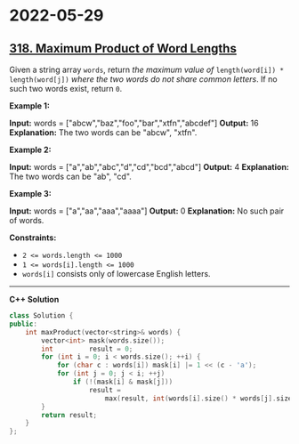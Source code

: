 # 2022-05-29

## [318. Maximum Product of Word Lengths](https://leetcode.com/problems/maximum-product-of-word-lengths/)

Given a string array `words`, return _the maximum value of_ `length(word[i]) * length(word[j])` _where the two words do not share common letters_. If no such two words exist, return `0`.

**Example 1:**

**Input:** words = \["abcw","baz","foo","bar","xtfn","abcdef"\]
**Output:** 16
**Explanation:** The two words can be "abcw", "xtfn".

**Example 2:**

**Input:** words = \["a","ab","abc","d","cd","bcd","abcd"\]
**Output:** 4
**Explanation:** The two words can be "ab", "cd".

**Example 3:**

**Input:** words = \["a","aa","aaa","aaaa"\]
**Output:** 0
**Explanation:** No such pair of words.

**Constraints:**

- `2 <= words.length <= 1000`
- `1 <= words[i].length <= 1000`
- `words[i]` consists only of lowercase English letters.

---

**C++ Solution**

```c++
class Solution {
public:
    int maxProduct(vector<string>& words) {
        vector<int> mask(words.size());
        int         result = 0;
        for (int i = 0; i < words.size(); ++i) {
            for (char c : words[i]) mask[i] |= 1 << (c - 'a');
            for (int j = 0; j < i; ++j)
                if (!(mask[i] & mask[j]))
                    result =
                        max(result, int(words[i].size() * words[j].size()));
        }
        return result;
    }
};
```
